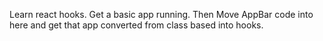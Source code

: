 Learn react hooks.
Get a basic app running.
Then Move AppBar code into here and get that app converted from class based into hooks.
